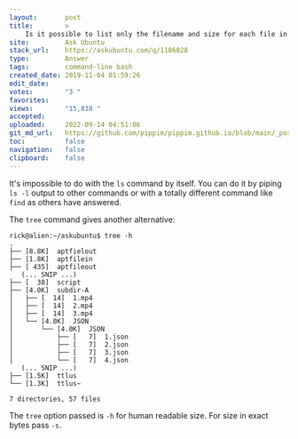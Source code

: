 ```yaml
---
layout:       post
title:        >
    Is it possible to list only the filename and size for each file in a directory using only options found in the ls utility?
site:         Ask Ubuntu
stack_url:    https://askubuntu.com/q/1186028
type:         Answer
tags:         command-line bash
created_date: 2019-11-04 01:59:26
edit_date:    
votes:        "3 "
favorites:    
views:        "15,838 "
accepted:     
uploaded:     2022-09-14 04:51:06
git_md_url:   https://github.com/pippim/pippim.github.io/blob/main/_posts/2019/2019-11-04-Is-it-possible-to-list-only-the-filename-and-size-for-each-file-in-a-directory-using-only-options-found-in-the-ls-utility_.md
toc:          false
navigation:   false
clipboard:    false
---
```


It's impossible to do with the `ls` command by itself. You can do it by piping `ls -l` output to other commands or with a totally different command like `find` as others have answered.

The `tree` command gives another alternative:

``` 
rick@alien:~/askubuntu$ tree -h
.
├── [8.8K]  aptfielout
├── [1.8K]  aptfilein
├── [ 435]  aptfileout
   (... SNIP ...)
├── [  38]  script
├── [4.0K]  subdir-A
│   ├── [  14]  1.mp4
│   ├── [  14]  2.mp4
│   ├── [  14]  3.mp4
│   └── [4.0K]  JSON
│       └── [4.0K]  JSON
│           ├── [   7]  1.json
│           ├── [   7]  2.json
│           ├── [   7]  3.json
│           └── [   7]  4.json
   (... SNIP ...)
├── [1.5K]  ttlus
└── [1.3K]  ttlus~

7 directories, 57 files
```

The `tree` option passed is `-h` for human readable size. For size in exact bytes pass `-s`.
